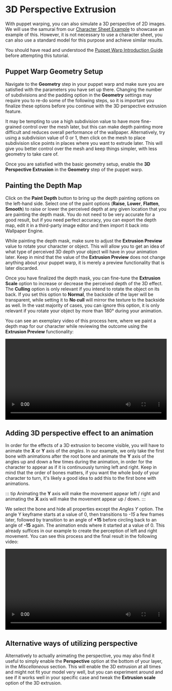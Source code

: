 # 3D Perspective Extrusion

With puppet warping, you can also simulate a 3D perspective of 2D images. We will use the samurai from our [Character Sheet Example](/wallpaper-engine-docs/scene/puppet-warp/charactersheet) to showcase an example of this. However, it is not necessary to use a character sheet, you can also use a standard model for this purpose and achieve similar results.

You should have read and understood the [Puppet Warp Introduction Guide](/wallpaper-engine-docs/scene/puppet-warp/introduction) before attempting this tutorial.

## Puppet Warp Geometry Setup

Navigate to the **Geometry** step in your puppet warp and make sure you are satisfied with the parameters you have set up there. Changing the number of subdivisions and the padding option in the **Geometry** settings may require you to re-do some of the following steps, so it is important you finalize these options before you continue with the 3D perspective extrusion feature.

It may be tempting to use a high subdivision value to have more fine-grained control over the mesh later, but this can make depth painting more difficult and reduces overall performance of the wallpaper. Alternatively, try using a subdivision value of 0 or 1, then click on the mesh to place subdivision slice points in places where you want to extrude later. This will give you better control over the mesh and keep things simpler, with less geometry to take care of.

Once you are satisfied with the basic geometry setup, enable the **3D Perspective Extrusion** in the **Geometry** step of the puppet warp.

## Painting the Depth Map

Click on the **Paint Depth** button to bring up the depth painting options on the left-hand side. Select one of the paint options (**Raise**, **Lower**, **Flatten**, **Smooth**) to raise or lower the perceived depth at any given location that you are painting the depth mask. You do not need to be very accurate for a good result, but if you need perfect accuracy, you can export the depth map, edit it in a third-party image editor and then import it back into Wallpaper Engine.

While painting the depth mask, make sure to adjust the **Extrusion Preview** value to rotate your character or object. This will allow you to get an idea of what type of perceived 3D depth your object will have in your animation later. Keep in mind that the value of the **Extrusion Preview** does not change anything about your puppet warp, it is merely a preview functionality that is later discarded.

Once you have finalized the depth mask, you can fine-tune the **Extrusion Scale** option to increase or decrease the perceived depth of the 3D effect. The **Culling** option is only relevant if you intend to rotate the object on its back. If you set this option to **Normal**, the backside of the layer will be transparent, while setting it to **No cull** will mirror the texture to the backside as well. In the vast majority of cases, you can ignore this option, it is only relevant if you rotate your object by more than 180° during your animation.

You can see an exemplary video of this process here, where we paint a depth map for our character while reviewing the outcome using the **Extrusion Preview** functionality:

<video width="100%" controls>
  <source src="/videos/puppet_warp_extrusion_painting.mp4" type="video/mp4">
  Your browser does not support the video tag.
</video>

## Adding 3D perspective effect to an animation

In order for the effects of a 3D extrusion to become visible, you will have to animate the **X** or **Y** axis of the *angles*. In our example, we only take the first bone with animations after the root bone and animate the **Y** axis of the angles up and down a few times during the animation, in order for the character to appear as if it is continuously turning left and right. Keep in mind that the order of bones matters, if you want the whole body of your character to turn, it's likely a good idea to add this to the first bone with animations.

::: tip
Animating the **Y** axis will make the movement appear left / right and animating the **X** axis will make the movement appear up / down.
:::

We select the bone and hide all properties except the *Angles Y* option. The angle Y keyframe starts at a value of 0, then transitions to *-15* a few frames later, followed by transition to an angle of **+15** before circling back to an angle of **-15** again. The animation ends where it started at a value of 0. This already suffices in our example to create the perception of left and right movement. You can see this process and the final result in the following video:

<video width="100%" controls>
  <source src="/videos/puppet_warp_extrusion_animation.mp4" type="video/mp4">
  Your browser does not support the video tag.
</video>

## Alternative ways of utilizing perspective

Alternatively to actually animating the perspective, you may also find it useful to simply enable the **Perspective** option at the bottom of your layer, in the *Miscellaneous* section. This will enable the 3D extrusion at all times and might not fit your model very well, but you can experiment around and see if it works well in your specific case and tweak the **Extrusion scale** option of the 3D extrusion.
